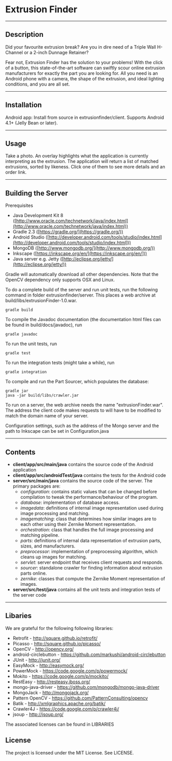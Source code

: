 Extrusion Finder
================

---

Description
------------
Did your favourite extrusion break? Are you in dire need of a Triple Wall H-Channel or a 2-inch Dunnage Retainer?

Fear not, Extrusion Finder has the solution to your problems! With the click of a button, this state-of-the-art software can swiftly scour online extrusion manufacturers for exactly the part you are looking for. All you need is an Android phone with a camera, the shape of the extrusion, and ideal lighting conditions, and you are all set.

---

Installation
-------------

Android app: Install from source in extrusionfinder/client. Supports Android 4.1+ (Jelly Bean or later).

---

Usage
------

Take a photo. An overlay highlights what the application is currently interpreting as the extrusion. The application will return a list of matched extrusions, sorted by likeness. Click one of them to see more details and an order link.

---

Building the Server
-------------

Prerequisites
-  Java Development Kit 8 ([http://www.oracle.com/technetwork/java/index.html](http://www.oracle.com/technetwork/java/index.html))
-  Gradle 2.3 ([https://gradle.org/](https://gradle.org/))
-  Android Studio ([http://developer.android.com/tools/studio/index.html](http://developer.android.com/tools/studio/index.html]))
-  MongoDB ([http://www.mongodb.org/](http://www.mongodb.org/))
-  Inkscape ([https://inkscape.org/en/](https://inkscape.org/en/]))
-  Java server e.g. Jetty ([http://eclipse.org/jetty/](http://eclipse.org/jetty/))

Gradle will automatically download all other dependencies. Note that the OpenCV dependency only supports OSX and Linux.

To do a complete build of the server and run unit tests, run the following command in folder extrusionfinder/server. This places a web archive at build/libs/extrusionFinder-1.0.war.

	gradle build

To compile the Javadoc documentation (the documentation html files can be found in build/docs/javadoc), run

	gradle javadoc

To run the unit tests, run

	gradle test

To run the integration tests (might take a while), run

	gradle integration

To compile and run the Part Sourcer, which populates the database:

	gradle jar
    java -jar build/libs/crawler.jar

To run on a server, the web archive needs the name "extrusionFinder.war". The address the client code makes requests to will have to be modified to match the domain name of your server.


Configuration settings, such as the address of the Mongo server and the path to Inkscape can be set in Configuration.java

---

Contents
---------
-  **client/app/src/main/java** contains the source code of the Android application
-  **client/app/src/androidTest/java** contains the tests for the Android code
-  **server/src/main/java** contains the source code of the server. The primary packages are:
   -  *configuration*: contains static values that can be changed before compilation to tweak the performance/behaviour of the program.
   -  *database*: implementation of database access.
   -  *imagedata*: definitions of internal image representation used during image processing and matching.
   -  *imagematching*: class that determines how similar images are to each other using their Zernike Moment representation.
   -  *orchestration*: class that handles the full image processing and matching pipeline.
   -  *parts*: definitions of internal data representation of extrusion parts, sizes, and manufacturers.
   -  *preprocessor*: implementation of preprocessing algorithm, which cleans up images for matching.
   -  *servlet*: server endpoint that receives client requests and responds.
   -  *sourcer*: standalone crawler for finding information about extrusion parts online.
   -  *zernike*: classes that compute the Zernike Moment representation of images.
-  **server/src/test/java** contains all the unit tests and integration tests of the server code

---

Libaries
---------
We are grateful for the following following libraries:

- Retrofit - http://square.github.io/retrofit/
- Picasso - http://square.github.io/picasso/
- OpenCV - http://opencv.org/
- android-circlebutton - https://github.com/markushi/android-circlebutton
- JUnit - http://junit.org/
- EasyMock - http://easymock.org/
- PowerMock - https://code.google.com/p/powermock/
- Mokito - https://code.google.com/p/mockito/
- RestEasy - http://resteasy.jboss.org/
- mongo-java-driver - https://github.com/mongodb/mongo-java-driver
- MongoJack - http://mongojack.org/
- Pattern OpenCV - https://github.com/PatternConsulting/opencv
- Batik - http://xmlgraphics.apache.org/batik/
- Crawler4J - https://code.google.com/p/crawler4j/
- jsoup - http://jsoup.org/

The associated licenses can be found in LIBRARIES

License
--------
The project is licensed under the MIT License. See LICENSE.
